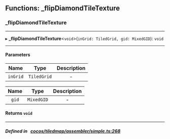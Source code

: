 ## Functions: _flipDiamondTileTexture

### _flipDiamondTileTexture


___
▸ **_flipDiamondTileTexture**<`void`\>(`inGrid: TiledGrid, gid: MixedGID`): `void`
___


#### Parameters

| Name | Type | Description |
| :------: | :------: | :------: |
| `inGrid` | `TiledGrid` | - |

| Name | Type | Description |
| :------: | :------: | :------: |
| `gid` | `MixedGID` | - |


#### Returns `void` 
___


##### Defined in &nbsp;   [cocos/tiledmap/assembler/simple.ts:268](https://github.com/cocos-creator/engine/blob/c7bf6b8a9/cocos/tiledmap/assembler/simple.ts#L268)&nbsp;
